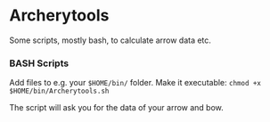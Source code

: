 # Archerytools
Some scripts, mostly bash, to calculate arrow data etc.

### BASH Scripts

Add files to e.g. your `$HOME/bin/` folder. Make it executable:
`chmod +x $HOME/bin/Archerytools.sh`

The script will ask you for the data of your arrow and bow.

